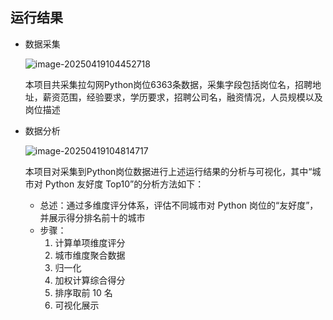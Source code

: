## 运行结果

- 数据采集

  ![image-20250419104452718](C:\Users\31923\AppData\Roaming\Typora\typora-user-images\image-20250419104452718.png)

  本项目共采集拉勾网Python岗位6363条数据，采集字段包括岗位名，招聘地址，薪资范围，经验要求，学历要求，招聘公司名，融资情况，人员规模以及岗位描述

- 数据分析

  ![image-20250419104814717](C:\Users\31923\AppData\Roaming\Typora\typora-user-images\image-20250419104814717.png)

  本项目对采集到Python岗位数据进行上述运行结果的分析与可视化，其中“城市对 Python 友好度 Top10”的分析方法如下：

  - 总述：通过多维度评分体系，评估不同城市对 Python 岗位的“友好度”，并展示得分排名前十的城市
  - 步骤：
    1. 计算单项维度评分
    2. 城市维度聚合数据
    3. 归一化
    4. 加权计算综合得分
    5. 排序取前 10 名
    6. 可视化展示